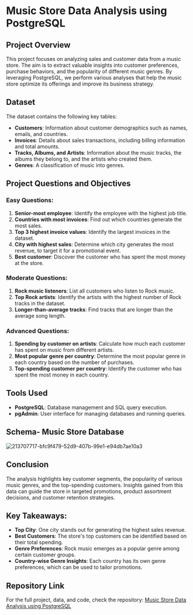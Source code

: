 # Music Store Data Analysis using PostgreSQL

## Project Overview
This project focuses on analyzing sales and customer data from a music store. The aim is to extract valuable insights into customer preferences, purchase behaviors, and the popularity of different music genres. By leveraging PostgreSQL, we perform various analyses that help the music store optimize its offerings and improve its business strategy.

## Dataset
The dataset contains the following key tables:
- **Customers**: Information about customer demographics such as names, emails, and countries.
- **Invoices**: Details about sales transactions, including billing information and total amounts.
- **Tracks, Albums, and Artists**: Information about the music tracks, the albums they belong to, and the artists who created them.
- **Genres**: A classification of music into genres.

## Project Questions and Objectives

### Easy Questions:
1. **Senior-most employee**: Identify the employee with the highest job title.
2. **Countries with most invoices**: Find out which countries generate the most sales.
3. **Top 3 highest invoice values**: Identify the largest invoices in the dataset.
4. **City with highest sales**: Determine which city generates the most revenue, to target it for a promotional event.
5. **Best customer**: Discover the customer who has spent the most money at the store.

### Moderate Questions:
1. **Rock music listeners**: List all customers who listen to Rock music.
2. **Top Rock artists**: Identify the artists with the highest number of Rock tracks in the dataset.
3. **Longer-than-average tracks**: Find tracks that are longer than the average song length.

### Advanced Questions:
1. **Spending by customer on artists**: Calculate how much each customer has spent on music from different artists.
2. **Most popular genre per country**: Determine the most popular genre in each country based on the number of purchases.
3. **Top-spending customer per country**: Identify the customer who has spent the most money in each country.

## Tools Used
- **PostgreSQL**: Database management and SQL query execution.
- **pgAdmin**: User interface for managing databases and running queries.

## Schema- Music Store Database

![213707717-bfc9f479-52d9-407b-99e1-e94db7ae10a3](https://github.com/user-attachments/assets/a29f6280-cd3f-4a60-8b82-08b6ee0cb87e)

## Conclusion
The analysis highlights key customer segments, the popularity of various music genres, and the top-spending customers. Insights gained from this data can guide the store in targeted promotions, product assortment decisions, and customer retention strategies.

## Key Takeaways:
- **Top City**: One city stands out for generating the highest sales revenue.
- **Best Customers**: The store's top customers can be identified based on their total spending.
- **Genre Preferences**: Rock music emerges as a popular genre among certain customer groups.
- **Country-wise Genre Insights**: Each country has its own genre preferences, which can be used to tailor promotions.

## Repository Link
For the full project, data, and code, check the repository: [Music Store Data Analysis using PostgreSQL](https://github.com/Eye27/Diwali-Sales-Analysis-Using-Python)
